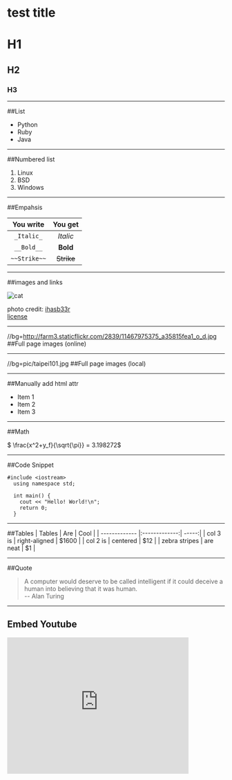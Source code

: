 # test title
# H1
## H2
### H3

---

##List
* Python
* Ruby
* Java

---

##Numbered list
1. Linux
2. BSD
3. Windows

---

##Empahsis


|   You write  |   You get   | 
|:------------:|:----------:| 
|  `_Italic_`  |  _Italic_  |
|  `__Bold__`  |  __Bold__  |
| `~~Strike~~` | ~~Strike~~ |



---

##images and links

![cat](http://farm4.staticflickr.com/3117/2573196546_0c3133104a.jpg)

photo credit: [ihasb33r](http://www.flickr.com/photos/ihasb33r/2573196546/)  
[license](http://creativecommons.org/licenses/by-sa/2.0/deed.zh)

---
//bg=http://farm3.staticflickr.com/2839/11467975375_a35815fea1_o_d.jpg
##Full page images (online)

---

//bg=pic/taipei101.jpg
##Full page images (local)

---

##Manually add html attr

<!-- .slide: data-background="#ff0000" -->

* Item 1 <!-- .element: class="fragment" data-fragment-index="1" -->
* Item 2 <!-- .element: class="fragment" data-fragment-index="2" -->
* Item 3 <!-- .element: class="fragment" data-fragment-index="3" -->

---

##Math

$ \frac{x^2+y_f}{\sqrt{\pi}} = 3.198272$

---

##Code Snippet

```
#include <iostream> 
  using namespace std; 

  int main() { 
    cout << "Hello! World!\n"; 
    return 0; 
  }
```

---

##Tables
| Tables        | Are           | Cool  |
| ------------- |:-------------:| -----:|
| col 3 is      | right-aligned | $1600 |
| col 2 is      | centered      |   $12 |
| zebra stripes | are neat      |    $1 |

---

##Quote

> A computer would deserve to be called intelligent if it could deceive a human into believing that it was human.  
> -- Alan Turing

---

## Embed Youtube

<iframe width="420" height="315" src="https://www.youtube.com/embed/GRW8mv3GnDA" frameborder="0" allowfullscreen></iframe>


